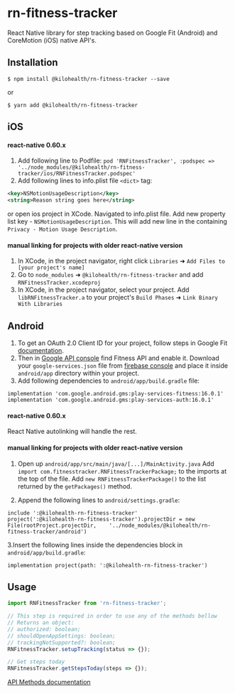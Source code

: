 # rn-fitness-tracker

React Native library for step tracking based on Google Fit (Android) and CoreMotion (iOS) native API's.

## Installation

`$ npm install @kilohealth/rn-fitness-tracker --save`

or

`$ yarn add @kilohealth/rn-fitness-tracker`

## iOS

#### react-native 0.60.x

1. Add following line to Podfile:
   `pod 'RNFitnessTracker', :podspec => '../node_modules/@kilohealth/rn-fitness-tracker/ios/RNFitnessTracker.podspec'`
2. Add following lines to info.plist file `<dict>` tag:

```xml
<key>NSMotionUsageDescription</key>
<string>Reason string goes here</string>
```

or
open ios project in XCode. Navigated to info.plist file. Add new property list key - `NSMotionUsageDescription`. This will add new line in the containing `Privacy - Motion Usage Description`.

#### manual linking for projects with older react-native version

1. In XCode, in the project navigator, right click `Libraries` ➜ `Add Files to [your project's name]`
2. Go to `node_modules` ➜ `@kilohealth/rn-fitness-tracker` and add `RNFitnessTracker.xcodeproj`
3. In XCode, in the project navigator, select your project. Add `libRNFitnessTracker.a` to your project's `Build Phases` ➜ `Link Binary With Libraries`

## Android

1. To get an OAuth 2.0 Client ID for your project, follow steps in Google Fit [documentation](https://developers.google.com/fit/android/get-api-key).
2. Then in [Google API console](https://console.developers.google.com) find Fitness API and enable it. Download your `google-services.json` file from [firebase console](https://console.firebase.google.com) and place it inside `android/app` directory within your project.
3. Add following dependencies to `android/app/build.gradle` file:

```
implementation 'com.google.android.gms:play-services-fitness:16.0.1'
implementation 'com.google.android.gms:play-services-auth:16.0.1'
```

#### react-native 0.60.x

React Native autolinking will handle the rest.

#### manual linking for projects with older react-native version

1. Open up `android/app/src/main/java/[...]/MainActivity.java`
   Add `import com.fitnesstracker.RNFitnessTrackerPackage;` to the imports at the top of the file.
   Add `new RNFitnessTrackerPackage()` to the list returned by the `getPackages()` method.

2. Append the following lines to `android/settings.gradle`:

```
include ':@kilohealth-rn-fitness-tracker'
project(':@kilohealth-rn-fitness-tracker').projectDir = new File(rootProject.projectDir, 	'../node_modules/@kilohealth/rn-fitness-tracker/android')
```

3.Insert the following lines inside the dependencies block in `android/app/build.gradle`:

```
implementation project(path: ':@kilohealth-rn-fitness-tracker')
```

## Usage

```js
import RNFitnessTracker from 'rn-fitness-tracker';

// This step is required in order to use any of the methods bellow
// Returns an object:
// authorized: boolean;
// shouldOpenAppSettings: boolean;
// trackingNotSupported?: boolean;
RNFitnessTracker.setupTracking(status => {});

// Get steps today
RNFitnessTracker.getStepsToday(steps => {});
```

[API Methods documentation](api.md)
